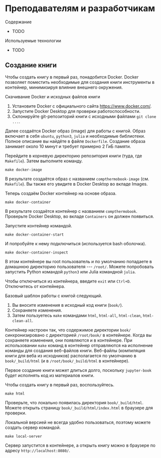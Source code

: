 # Преподавателям и разработчикам

Содержание

- TODO

Используемые технологии

- TODO

## Создание книги

Чтобы создать книгу в первый раз, понадобится Docker.
Docker позволяет поместить необходимые для создания книги инструменты в контейнер, минимизируя влияние внешнего окружения.

Скачивание Docker и исходных файлов книги

1. Установите Docker с официального сайта https://www.docker.com/.
1. Запустите Docker Desktop для проверки работоспособности.
1. Склонируйте git-репозиторий книги с исходными файлами `git clone ...`.

Далее создаётся Docker образ (image) для работы с книгой.
Образ включает в себя `ubuntu`, `python3`, `julia` и необходимые библиотеки.
Полное описание вы найдёте в файле `Dockerfile`.
Создание образа занимает около 10 минут и требует примерно 2 ГиБ памяти.

Перейдите в корневую директорию репозитория книги (туда, где `Makefile`).
Затем выполните команду.

```console
make docker-image
```

В результате создаётся образ с названием `compthermobook-image` (см. `Makefile`).
Вы также его увидите в Docker Desktop во вкладе Images.

Теперь создаём Docker контейнер на основе образа.

```console
make docker-container
```

В результате создаётся контейнер с названием `compthermobook`.
Проверьте Docker Desktop, во вкладе `Containers` он должен появиться.

Запустите контейнер командой.
```console
make docker-container-start
```

И попробуйте к нему подключиться (используется bash оболочка).
```console
make docker-container-inspect
```

В этом контейнере вы root пользователь и по умолчанию попадаете в домашнюю директорию пользователя --- `/root/`.
Можете попробовать запустить Python командой `python3` или Julia командной `julia`.

Чтобы отключиться из контейнера, введите `exit` или `Ctrl+D`.
Отключитесь от контейнера.

Базовый шаблон работы с книгой следующий.
1. Вы вносите изменения в исходный код книги (`book/`).
1. Сохраняете изменения.
1. Затем пользуетесь `make` командами `html`, `html-all`, `html-clean`, `html-clean-all`.

Контейнер настроен так, что содержимое директории `book/` синхронизировано с директорией `/root/book/` в контейнере.
Когда вы сохраняете изменения, они появляются и в контейнере.
При использовании `make` команд в контейнер отправляются на исполнение команды для создания веб-файлов книги.
Веб-файлы (компиляция книги для веба из исходников) располагается по умолчанию в `book/_build/html` (и в `/root/book/_build/html` в контейнере).

Первое создание книги может длиться долго, поскольку `jupyter-book` будет исполнять код из материалов книги.

Чтобы создать книгу в первый раз, воспользуйтесь.
```console
make html
```

Проверьте, что локально появилась директория `book/_build/html`.
Можете открыть страницу `book/_build/html/index.html` в браузере для проверки.

Локальной версией не всегда удобно пользоваться, поэтому можете создать сервер командой.
```console
make local-server
```
Сервер запустится в контейнере, а открыть книгу можно в браузере по адресу `http://localhost:8080/`.
